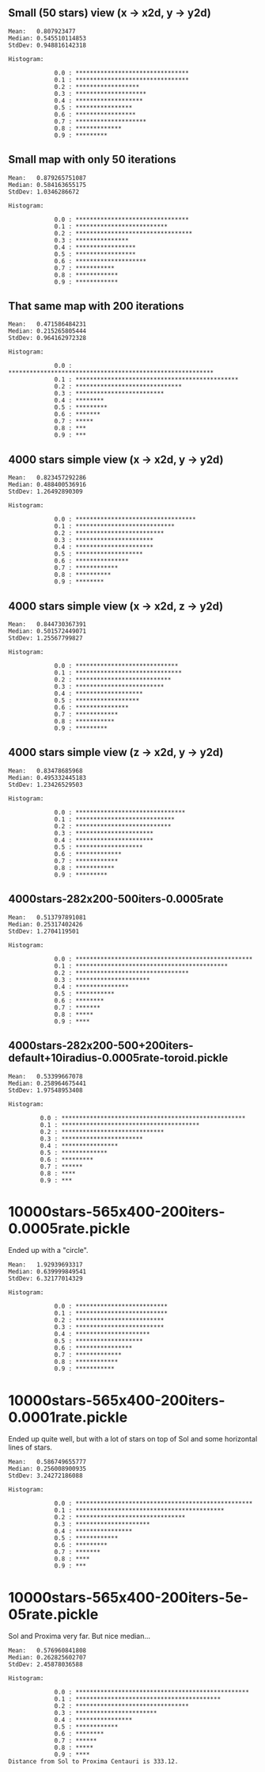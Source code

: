 




## Small (50 stars) view (x -> x2d, y -> y2d)

    Mean:	0.807923477
    Median:	0.545510114853
    StdDev:	0.948816142318

    Histogram:

                 0.0 : ********************************
                 0.1 : ********************************
                 0.2 : ******************
                 0.3 : ********************
                 0.4 : *******************
                 0.5 : ****************
                 0.6 : *****************
                 0.7 : ********************
                 0.8 : *************
                 0.9 : *********


## Small map with only 50 iterations

    Mean:	0.879265751087
    Median:	0.584163655175
    StdDev:	1.0346286672

    Histogram:

                 0.0 : ********************************
                 0.1 : **************************
                 0.2 : *********************************
                 0.3 : ***************
                 0.4 : *****************
                 0.5 : *****************
                 0.6 : ********************
                 0.7 : ***********
                 0.8 : ************
                 0.9 : ************


## That same map with 200 iterations

    Mean:	0.471586484231
    Median:	0.215265805444
    StdDev:	0.964162972328

    Histogram:

                 0.0 : **********************************************************
                 0.1 : **********************************************
                 0.2 : ******************************
                 0.3 : *************************
                 0.4 : ********
                 0.5 : *********
                 0.6 : *******
                 0.7 : *****
                 0.8 : ***
                 0.9 : ***


## 4000 stars simple view (x -> x2d, y -> y2d)

    Mean:	0.823457292286
    Median:	0.488400536916
    StdDev:	1.26492890309

    Histogram:

                 0.0 : **********************************
                 0.1 : ****************************
                 0.2 : *************************
                 0.3 : **********************
                 0.4 : **********************
                 0.5 : *******************
                 0.6 : ***************
                 0.7 : ************
                 0.8 : **********
                 0.9 : ********

## 4000 stars simple view (x -> x2d, z -> y2d)

    Mean:	0.844730367391
    Median:	0.501572449071
    StdDev:	1.25567799827

    Histogram:

                 0.0 : *****************************
                 0.1 : ******************************
                 0.2 : ***************************
                 0.3 : *************************
                 0.4 : *******************
                 0.5 : ******************
                 0.6 : ***************
                 0.7 : ************
                 0.8 : ***********
                 0.9 : *********

## 4000 stars simple view (z -> x2d, y -> y2d)

    Mean:	0.83478685968
    Median:	0.495332445183
    StdDev:	1.23426529503

    Histogram:

                 0.0 : *******************************
                 0.1 : ****************************
                 0.2 : ***************************
                 0.3 : **********************
                 0.4 : **********************
                 0.5 : *******************
                 0.6 : *************
                 0.7 : ************
                 0.8 : ***********
                 0.9 : *********


## 4000stars-282x200-500iters-0.0005rate

    Mean:	0.513797891081
    Median:	0.25317402426
    StdDev:	1.2704119501

    Histogram:

                 0.0 : **************************************************
                 0.1 : *******************************************
                 0.2 : ********************************
                 0.3 : *********************
                 0.4 : ***************
                 0.5 : ***********
                 0.6 : ********
                 0.7 : *******
                 0.8 : *****
                 0.9 : ****

## 4000stars-282x200-500+200iters-default+10iradius-0.0005rate-toroid.pickle

    Mean:	0.53399667078
    Median:	0.258964675441
    StdDev:	1.97548953408

    Histogram:

             0.0 : ****************************************************
             0.1 : ***************************************
             0.2 : *****************************
             0.3 : ***********************
             0.4 : ****************
             0.5 : *************
             0.6 : *********
             0.7 : ******
             0.8 : ****
             0.9 : ***


# 10000stars-565x400-200iters-0.0005rate.pickle

Ended up with a "circle".

    Mean:   1.92939693317
    Median: 0.639999849541
    StdDev: 6.32177014329

    Histogram:

                 0.0 : **************************
                 0.1 : **************************
                 0.2 : *************************
                 0.3 : *************************
                 0.4 : *********************
                 0.5 : *******************
                 0.6 : ****************
                 0.7 : *************
                 0.8 : ************
                 0.9 : ***********

# 10000stars-565x400-200iters-0.0001rate.pickle

Ended up quite well, but with a lot of stars on top of Sol and some horizontal lines of stars.

    Mean:   0.586749655777
    Median: 0.256008900935
    StdDev: 3.24272186088

    Histogram:

                 0.0 : **************************************************
                 0.1 : ******************************************
                 0.2 : *******************************
                 0.3 : *********************
                 0.4 : ****************
                 0.5 : ************
                 0.6 : *********
                 0.7 : *******
                 0.8 : ****
                 0.9 : ***

# 10000stars-565x400-200iters-5e-05rate.pickle

Sol and Proxima very far. But nice median...

    Mean:   0.576960841808
    Median: 0.262825602707
    StdDev: 2.45878036588

    Histogram:

                 0.0 : *************************************************
                 0.1 : *****************************************
                 0.2 : ********************************
                 0.3 : ***********************
                 0.4 : ****************
                 0.5 : ************
                 0.6 : ********
                 0.7 : ******
                 0.8 : *****
                 0.9 : ****
    Distance from Sol to Proxima Centauri is 333.12.